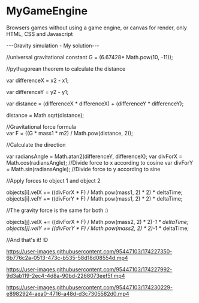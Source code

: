 # MyGameEngine
Browsers games without using a game engine, or canvas for render, only HTML, CSS and Javascript

---Gravity simulation - My solution---


//universal gravitational constant
G = (6.67428* Math.pow(10, -11));

//pythagorean theorem to calculate the distance

var differenceX = x2 - x1;

var differenceY = y2 - y1;

var distance = (differenceX * differenceX) + (differenceY * differenceY);

distance = Math.sqrt(distance);

//Gravitational force formula<br/>
var F = ((G * mass1 * m2) / Math.pow(distance, 2));

//Calculate the direction

var radiansAngle = Math.atan2(differenceY, differenceX);
var divForX = Math.cos(radiansAngle); //Divide force to x according to cosine
var divForY = Math.sin(radiansAngle); //Divide force to y according to sine

//Apply forces to object 1 and object 2

objects[i].velX += ((divForX * F) / Math.pow(mass1, 2) * 2) * deltaTime;
objects[i].velY += ((divForY * F) / Math.pow(mass1, 2) * 2) * deltaTime;
                        
//The gravity force is the same for both :)

objects[j].velX += ((divForX * F) / Math.pow(mass2, 2) * 2)*-1 * deltaTime;
objects[j].velY += ((divForY * F) / Math.pow(mass2, 2) * 2)*-1 * deltaTime;

//And that's it! :D

https://user-images.githubusercontent.com/95447103/174227350-6b776c2a-0513-473c-b535-58d18d08554d.mp4



https://user-images.githubusercontent.com/95447103/174227992-9d3ab119-2ec4-4d8a-90bd-2268073eef5f.mp4



https://user-images.githubusercontent.com/95447103/174230229-e8982924-aea0-4716-a48d-d3c7305582d0.mp4

